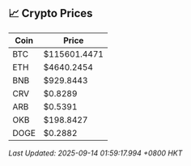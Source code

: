 ## 📈 Crypto Prices

| Coin | Price |
| ---- | ----- |
| BTC | $115601.4471 |
| ETH | $4640.2454 |
| BNB | $929.8443 |
| CRV | $0.8289 |
| ARB | $0.5391 |
| OKB | $198.8427 |
| DOGE | $0.2882 |

_Last Updated: 2025-09-14 01:59:17.994 +0800 HKT_